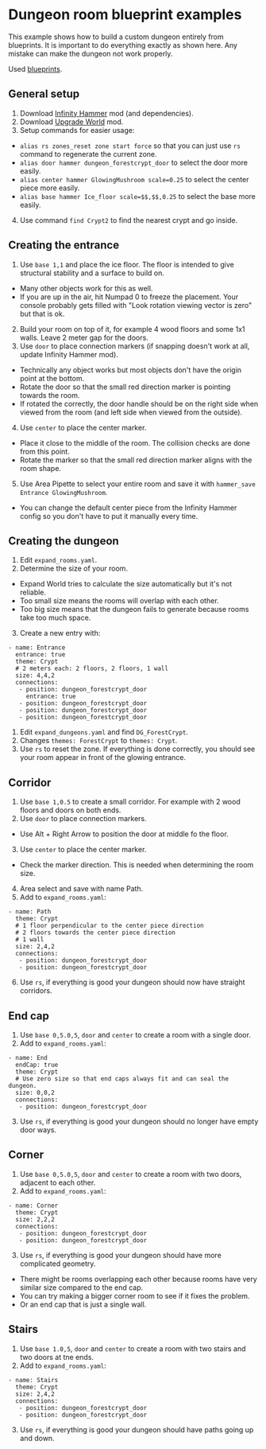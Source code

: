 # Dungeon room blueprint examples

This example shows how to build a custom dungeon entirely from blueprints. It is important to do everything exactly as shown here. Any mistake can make the dungeon not work properly.

Used [blueprints](https://github.com/JereKuusela/valheim-expand_world/blob/main/room_blueprints.zip).

## General setup

1. Download [Infinity Hammer](https://valheim.thunderstore.io/package/JereKuusela/Infinity_Hammer/) mod (and dependencies).
2. Download [Upgrade World](https://valheim.thunderstore.io/package/JereKuusela/Upgrade_World/) mod.
3. Setup commands for easier usage:
 - `alias rs zones_reset zone start force` so that you can just use `rs` command to regenerate the current zone.
 - `alias door hammer dungeon_forestcrypt_door` to select the door more easily.
 - `alias center hammer GlowingMushroom scale=0.25` to select the center piece more easily.
 - `alias base hammer Ice_floor scale=$$,$$,0.25` to select the base more easily.
4. Use command `find Crypt2` to find the nearest crypt and go inside.


## Creating the entrance

1. Use `base 1,1` and place the ice floor. The floor is intended to give structural stability and a surface to build on.
  - Many other objects work for this as well.
  - If you are up in the air, hit Numpad 0 to freeze the placement. Your console probably gets filled with "Look rotation viewing vector is zero" but that is ok.
2. Build your room on top of it, for example 4 wood floors and some 1x1 walls. Leave 2 meter gap for the doors.
3. Use `door` to place connection markers (if snapping doesn't work at all, update Infinity Hammer mod).
  - Technically any object works but most objects don't have the origin point at the bottom.
  - Rotate the door so that the small red direction marker is pointing towards the room.
  - If rotated the correctly, the door handle should be on the right side when viewed from the room (and left side when viewed from the outside).
4. Use `center` to place the center marker.
  - Place it close to the middle of the room. The collision checks are done from this point.
  - Rotate the marker so that the small red direction marker aligns with the room shape.
5. Use Area Pipette to select your entire room and save it with `hammer_save Entrance GlowingMushroom`.
  - You can change the default center piece from the Infinity Hammer config so you don't have to put it manually every time.


## Creating the dungeon

1. Edit `expand_rooms.yaml`.
2. Determine the size of your room.
  - Expand World tries to calculate the size automatically but it's not reliable.
  - Too small size means the rooms will overlap with each other.
  - Too big size means that the dungeon fails to generate because rooms take too much space.
3. Create a new entry with:
```
- name: Entrance
  entrance: true
  theme: Crypt
  # 2 meters each: 2 floors, 2 floors, 1 wall
  size: 4,4,2
  connections:
   - position: dungeon_forestcrypt_door
     entrance: true
   - position: dungeon_forestcrypt_door
   - position: dungeon_forestcrypt_door
   - position: dungeon_forestcrypt_door
```

1. Edit `expand_dungeons.yaml` and find `DG_ForestCrypt`.
2. Changes `themes: ForestCrypt` to `themes: Crypt`.
3. Use `rs` to reset the zone. If everything is done correctly, you should see your room appear in front of the glowing entrance.


## Corridor

1. Use `base 1,0.5` to create a small corridor. For example with 2 wood floors and doors on both ends.
2. Use `door` to place connection markers.
  - Use Alt + Right Arrow to position the door at middle fo the floor.
3. Use `center` to place the center marker.
  - Check the marker direction. This is needed when determining the room size.
4. Area select and save with name Path.
5. Add to `expand_rooms.yaml`: 
```
- name: Path
  theme: Crypt
  # 1 floor perpendicular to the center piece direction
  # 2 floors towards the center piece direction
  # 1 wall
  size: 2,4,2
  connections:
   - position: dungeon_forestcrypt_door
   - position: dungeon_forestcrypt_door
```
6. Use `rs`, if everything is good your dungeon should now have straight corridors.


## End cap

1. Use `base 0,5.0,5`, `door` and `center` to create a room with a single door.
2. Add to `expand_rooms.yaml`: 
```
- name: End
  endCap: true
  theme: Crypt
  # Use zero size so that end caps always fit and can seal the dungeon.
  size: 0,0,2
  connections:
   - position: dungeon_forestcrypt_door
```
3. Use `rs`, if everything is good your dungeon should no longer have empty door ways.


## Corner

1. Use `base 0,5.0,5`, `door` and `center` to create a room with two doors, adjacent to each other.
2. Add to `expand_rooms.yaml`: 
```
- name: Corner
  theme: Crypt
  size: 2,2,2
  connections:
   - position: dungeon_forestcrypt_door
   - position: dungeon_forestcrypt_door
```
3. Use `rs`, if everything is good your dungeon should have more complicated geometry.
  - There might be rooms overlapping each other because rooms have very similar size compared to the end cap.
  - You can try making a bigger corner room to see if it fixes the problem.
  - Or an end cap that is just a single wall.


## Stairs

1. Use `base 1.0,5`, `door` and `center` to create a room with two stairs and two doors at tne ends.
2. Add to `expand_rooms.yaml`: 
```
- name: Stairs
  theme: Crypt
  size: 2,4,2
  connections:
   - position: dungeon_forestcrypt_door
   - position: dungeon_forestcrypt_door
```
3. Use `rs`, if everything is good your dungeon should have paths going up and down.

